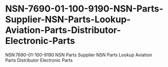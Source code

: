 # NSN-7690-01-100-9190-NSN-Parts-Supplier-NSN-Parts-Lookup-Aviation-Parts-Distributor-Electronic-Parts
NSN 7690-01-100-9190 NSN Parts Supplier NSN Parts Lookup Aviation Parts Distributor Electronic Parts

